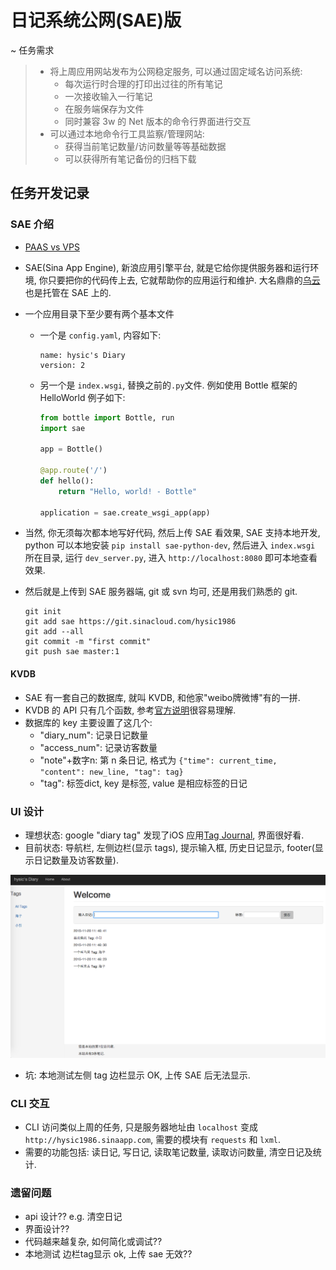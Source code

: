 # 日记系统公网(SAE)版
~ 任务需求
>* 将上周应用网站发布为公网稳定服务, 可以通过固定域名访问系统:
>	* 每次运行时合理的打印出过往的所有笔记
>	* 一次接收输入一行笔记
>	* 在服务端保存为文件
>	* 同时兼容 3w 的 Net 版本的命令行界面进行交互
>* 可以通过本地命令行工具监察/管理网站:
>	* 获得当前笔记数量/访问数量等等基础数据
>	* 可以获得所有笔记备份的归档下载

## 任务开发记录
### SAE 介绍
* [PAAS vs VPS](https://www.quora.com/Should-I-choose-a-VPS-or-a-PAAS-How-to-make-that-decision)
* SAE(Sina App Engine), 新浪应用引擎平台, 就是它给你提供服务器和运行环境, 你只要把你的代码传上去, 它就帮助你的应用运行和维护. 大名鼎鼎的[乌云](http://www.sinacloud.com/index/typical_detail/other/37.html)也是托管在 SAE 上的.
* 一个应用目录下至少要有两个基本文件
	* 一个是 `config.yaml`, 内容如下:

		```
		name: hysic's Diary
		version: 2
		```
	
	* 另一个是 `index.wsgi`, 替换之前的`.py`文件. 例如使用 Bottle 框架的 HelloWorld 例子如下:
	  
	  ```python
	  from bottle import Bottle, run
	  import sae
	  
	  app = Bottle()
	  
	  @app.route('/')
	  def hello():
	      return "Hello, world! - Bottle"
	      
	  application = sae.create_wsgi_app(app)
		```

* 当然, 你无须每次都本地写好代码, 然后上传 SAE 看效果, SAE 支持本地开发, python 可以本地安装 `pip install sae-python-dev`, 然后进入 `index.wsgi` 所在目录, 运行 `dev_server.py`, 进入 `http://localhost:8080` 即可本地查看效果. 
* 然后就是上传到 SAE 服务器端, git 或 svn 均可, 还是用我们熟悉的 git.
	
	```shell
	git init
	git add sae https://git.sinacloud.com/hysic1986
	git add --all
	git commit -m "first commit"
	git push sae master:1
	```

#### KVDB
* SAE 有一套自己的数据库, 就叫 KVDB, 和他家"weibo牌微博"有的一拼.
* KVDB 的 API 只有几个函数, 参考[官方说明](http://www.sinacloud.com/doc/sae/python/kvdb.html)很容易理解.
* 数据库的 key 主要设置了这几个:
	* "diary_num": 记录日记数量
	* "access_num": 记录访客数量
	* "note"+数字n: 第 n 条日记, 格式为 `{"time": current_time, "content": new_line, "tag": tag}`
	* "tag": 标签dict, key 是标签, value 是相应标签的日记


### UI 设计
* 理想状态: google "diary tag" 发现了iOS 应用[Tag Journal](https://itunes.apple.com/us/app/tag-journal-write-your-diary/id742204884?mt=8), 界面很好看.
* 目前状态: 导航栏, 左侧边栏(显示 tags), 提示输入框, 历史日记显示, footer(显示日记数量及访客数量).

![](https://github.com/hysic/OMOOC2py/blob/master/1sTry/Week_5/sae-UI.png?raw=true)

* 坑: 本地测试左侧 tag 边栏显示 OK, 上传 SAE 后无法显示.

### CLI 交互
* CLI 访问类似上周的任务, 只是服务器地址由 `localhost` 变成 `http://hysic1986.sinaapp.com`, 需要的模块有 `requests` 和 `lxml`.
* 需要的功能包括: 读日记, 写日记, 读取笔记数量, 读取访问数量, 清空日记及统计.


### 遗留问题
* api 设计?? e.g. 清空日记
* 界面设计??
* 代码越来越复杂, 如何简化或调试??
* 本地测试 边栏tag显示 ok, 上传 sae 无效??


